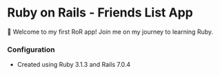 # Ruby on Rails - Friends List App

👋 Welcome to my first RoR app! Join me on my journey to learning Ruby.

### Configuration
* Created using Ruby 3.1.3 and Rails 7.0.4


